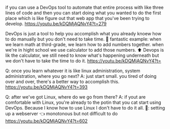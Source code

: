 if you can use a DevOps tool to automate that entire process with like three lines of code and then you can start doing what you wanted to do the first place which is like figure out that web app that you've been trying to develop. 
https://youtu.be/kDQMjAQNvY4?t=279

DevOps is just a tool to help you accomplish what you already knoew how to do manually but you don't need to take time. 
🌰 fantastic example: 
	when we learn math at third-grade, we learn how to add numbers together.
	when we're in hight school we use calculator to add those numbers.
⬆️ Devops is lik the calculator, we still need to know what's happening underneath but we don't have to take the time to do it.
https://youtu.be/kDQMjAQNvY4?t=

Q: once you learn whatever it is like linux administration, system administration, where you go next? 
	A: just start small. you tired of doing over and over, there's a better way to accomplish this.
https://youtu.be/kDQMjAQNvY4?t=393

Q: after we've got Linux, where do we go from there?
	A: if yout are comfortable with Linux, you're already to the potin that you cat start using DevOps.
	Because I know how to use Linux I don't have to do it all. 
	🌰: setting up a webserver 👈 monotonous but not difficult to do 
https://youtu.be/kDQMjAQNvY4?t=602


